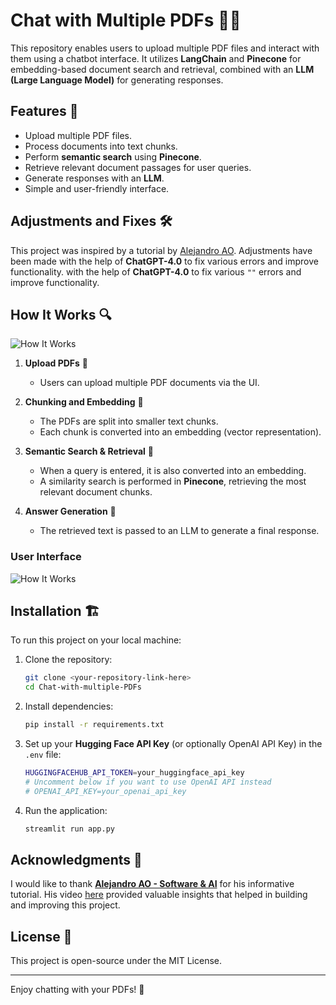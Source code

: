 # Chat with Multiple PDFs 📄🤖

This repository enables users to upload multiple PDF files and interact with them using a chatbot interface. It utilizes **LangChain** and **Pinecone** for embedding-based document search and retrieval, combined with an **LLM (Large Language Model)** for generating responses.

## Features 🚀
- Upload multiple PDF files.
- Process documents into text chunks.
- Perform **semantic search** using **Pinecone**.
- Retrieve relevant document passages for user queries.
- Generate responses with an **LLM**.
- Simple and user-friendly interface.

## Adjustments and Fixes 🛠️
This project was inspired by a tutorial by [Alejandro AO](https://www.youtube.com/@alejandro-ao). Adjustments have been made with the help of **ChatGPT-4.0** to fix various errors and improve functionality. with the help of **ChatGPT-4.0** to fix various `""` errors and improve functionality.

## How It Works 🔍
![How It Works](https://i.ibb.co/XrQzrvws/Remodeled-pdf.jpg)
1. **Upload PDFs** 📂
   - Users can upload multiple PDF documents via the UI.

2. **Chunking and Embedding** 🔢
   - The PDFs are split into smaller text chunks.
   - Each chunk is converted into an embedding (vector representation).

3. **Semantic Search & Retrieval** 🧠
   - When a query is entered, it is also converted into an embedding.
   - A similarity search is performed in **Pinecone**, retrieving the most relevant document chunks.

4. **Answer Generation** 📝
   - The retrieved text is passed to an LLM to generate a final response.

### User Interface
![How It Works](https://i.ibb.co/fVm7rCLj/user-face-llm-pdf.png)

## Installation 🏗️
To run this project on your local machine:

1. Clone the repository:
   ```sh
   git clone <your-repository-link-here>
   cd Chat-with-multiple-PDFs
   ```
2. Install dependencies:
   ```sh
   pip install -r requirements.txt
   ```
3. Set up your **Hugging Face API Key** (or optionally OpenAI API Key) in the `.env` file:
   ```sh
   HUGGINGFACEHUB_API_TOKEN=your_huggingface_api_key
   # Uncomment below if you want to use OpenAI API instead
   # OPENAI_API_KEY=your_openai_api_key
   ```
4. Run the application:
   ```sh
   streamlit run app.py
   ```

## Acknowledgments 🙌
I would like to thank **[Alejandro AO - Software & AI](https://www.youtube.com/@alejandro-ao)** for his informative tutorial. His video [here](https://www.youtube.com/watch?v=dXxQ0LR-3Hg) provided valuable insights that helped in building and improving this project.

## License 📜
This project is open-source under the MIT License.

---

Enjoy chatting with your PDFs! 🎉

